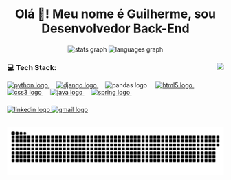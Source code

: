 <h1 align="center">Olá 👋! Meu nome é Guilherme, sou Desenvolvedor Back-End</h1>

###

<div align="center">

  <picture>
    <source 
      srcset="https://github-readme-stats.vercel.app/api?username=Gui-GitHub&hide_title=false&hide_rank=false&show_icons=true&include_all_commits=true&count_private=true&disable_animations=false&theme=dracula&locale=en&hide_border=false" 
      media="(prefers-color-scheme: dark)" />
    <source 
      srcset="https://github-readme-stats.vercel.app/api?username=Gui-GitHub&hide_title=false&hide_rank=false&show_icons=true&include_all_commits=true&count_private=true&disable_animations=false&theme=default&locale=en&hide_border=false" 
      media="(prefers-color-scheme: light)" />
    <img height="150" alt="stats graph" src="https://github-readme-stats.vercel.app/api?username=Gui-GitHub&theme=default" />
  </picture>

  <picture>
    <source 
      srcset="https://github-readme-stats.vercel.app/api/top-langs?username=Gui-GitHub&layout=compact&card_width=320&langs_count=5&theme=dracula&hide_border=false" 
      media="(prefers-color-scheme: dark)" />
    <source 
      srcset="https://github-readme-stats.vercel.app/api/top-langs?username=Gui-GitHub&layout=compact&card_width=320&langs_count=5&theme=default&hide_border=false" 
      media="(prefers-color-scheme: light)" />
    <img height="150" alt="languages graph" src="https://github-readme-stats.vercel.app/api/top-langs?username=Gui-GitHub&layout=compact&card_width=320&langs_count=5&theme=default" />
  </picture>

</div>

###

<img align="right" height="150" src="https://user-images.githubusercontent.com/74038190/225813708-98b745f2-7d22-48cf-9150-083f1b00d6c9.gif"/>

###
### 💻 Tech Stack:
<div align="left">
  <a href="https://github.com/Gui-GitHub/curso_python_praticando" target="_blank">
    <img src="https://cdn.jsdelivr.net/gh/devicons/devicon/icons/python/python-original.svg" height="30" alt="python logo"/>
  </a>
  <img width="12" />
  <a href="https://github.com/Gui-GitHub/FinanceiroDjango" target="_blank"> 
    <img src="https://cdn.jsdelivr.net/gh/devicons/devicon/icons/django/django-plain.svg" height="30" alt="django logo" />
  </a>
  <img width="12" />
  <img src="https://cdn.jsdelivr.net/gh/devicons/devicon@latest/icons/fastapi/fastapi-original.svg"  height="30" alt="pandas logo" />
  <img width="12" />
  <a href="https://github.com/Gui-GitHub/portifolio-projeto" target="_blank">
     <img src="https://cdn.jsdelivr.net/gh/devicons/devicon/icons/html5/html5-original.svg" height="30" alt="html5 logo" />
  </a>
  <img width="12" />
  <a href="https://github.com/Gui-GitHub/meus-links" target="_blank">
     <img src="https://cdn.jsdelivr.net/gh/devicons/devicon/icons/css3/css3-original.svg" height="30" alt="css3 logo"/>
  </a>
  <img width="12" />
   <a href="https://github.com/Gui-GitHub/boasPraticasTestes" target="_blank">
    <img src="https://cdn.jsdelivr.net/gh/devicons/devicon/icons/java/java-original.svg" height="30" alt="java logo"/>
  </a>
  <img width="12" />
  <a href="https://github.com/Gui-GitHub/boasPraticasAPI" target="_blank"> 
    <img src="https://cdn.jsdelivr.net/gh/devicons/devicon/icons/spring/spring-original.svg" height="30" alt="spring logo"/>
  </a>
  <img width="12" />
</div>

###

<div align="left">
  <a href="https://www.linkedin.com/in/gguilhermedearaujo/">
    <img src="https://img.shields.io/static/v1?message=LinkedIn&logo=linkedin&label=&color=0077B5&logoColor=white&labelColor=&style=for-the-badge" height="35" alt="linkedin logo" />
  </a>
  <a href="mailto:guilhermecavalcante222@gmail.com">
    <img src="https://img.shields.io/static/v1?message=Gmail&logo=gmail&label=&color=D14836&logoColor=white&labelColor=&style=for-the-badge" height="35" alt="gmail logo" />
  </a>
</div>

##

<picture>
  <source media="(prefers-color-scheme: dark)" srcset="https://raw.githubusercontent.com/Gui-GitHub/Gui-GitHub/output/github-snake-dark.svg" />
  <source media="(prefers-color-scheme: light)" srcset="https://raw.githubusercontent.com/Gui-GitHub/Gui-GitHub/output/github-snake.svg" />
  <img alt="github-snake" src="https://raw.githubusercontent.com/Gui-GitHub/Gui-GitHub/output/github-snake.svg" />
</picture>



###
